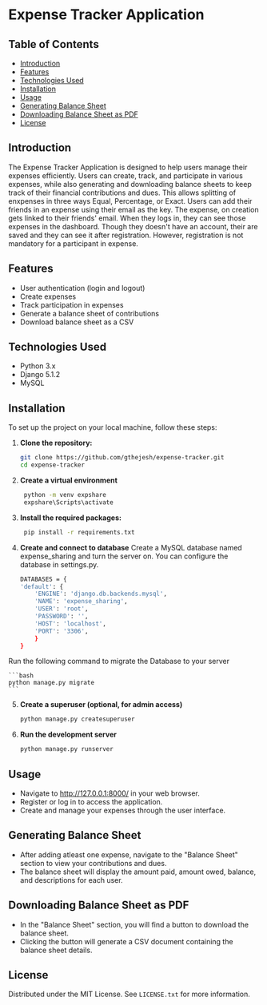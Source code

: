 # Expense Tracker Application

## Table of Contents
- [Introduction](#introduction)
- [Features](#features)
- [Technologies Used](#technologies-used)
- [Installation](#installation)
- [Usage](#usage)
- [Generating Balance Sheet](#generating-balance-sheet)
- [Downloading Balance Sheet as PDF](#downloading-balance-sheet-as-pdf)
- [License](#license)

## Introduction
The Expense Tracker Application is designed to help users manage their expenses efficiently. Users can create, track, and participate in various expenses, while also generating and downloading balance sheets to keep track of their financial contributions and dues. This allows splitting of enxpenses in three ways Equal, Percentage, or Exact. Users can add their friends in an expense using their email as the key. The expense, on creation gets linked to their friends' email. When they logs in, they can see those expenses in the dashboard. Though they doesn't have an account, their are saved and they can see it after registration. However, registration is not mandatory for a participant in expense.

## Features
- User authentication (login and logout)
- Create expenses
- Track participation in expenses
- Generate a balance sheet of contributions
- Download balance sheet as a CSV

## Technologies Used
- Python 3.x
- Django 5.1.2
- MySQL

## Installation
To set up the project on your local machine, follow these steps:

1. **Clone the repository:**
   ```bash
   git clone https://github.com/gthejesh/expense-tracker.git
   cd expense-tracker

2. **Create a virtual environment**
   ```bash
    python -m venv expshare
    expshare\Scripts\activate

3. **Install the required packages:**
   ```bash
    pip install -r requirements.txt

4. **Create and connect to database**
Create a MySQL database named expense_sharing and turn the server on. You can configure the database in settings.py. 

    ```sh
    DATABASES = {
    'default': {
        'ENGINE': 'django.db.backends.mysql',
        'NAME': 'expense_sharing', 
        'USER': 'root', 
        'PASSWORD': '', 
        'HOST': 'localhost',
        'PORT': '3306',
        }
    }
    ```
Run the following command to migrate the Database to your server

    ```bash
    python manage.py migrate
    ```
5. **Create a superuser (optional, for admin access)**

    ```bash
    python manage.py createsuperuser
    ```

6. **Run the development server**

    ```bash
    python manage.py runserver
    ```

## Usage
- Navigate to http://127.0.0.1:8000/ in your web browser.
- Register or log in to access the application.
- Create and manage your expenses through the user interface.

## Generating Balance Sheet
- After adding atleast one expense, navigate to the "Balance Sheet" section to view your contributions and dues.
- The balance sheet will display the amount paid, amount owed, balance, and descriptions for each user.

## Downloading Balance Sheet as PDF
- In the "Balance Sheet" section, you will find a button to download the balance sheet.
- Clicking the button will generate a CSV document containing the balance sheet details.

## License

Distributed under the MIT License. See `LICENSE.txt` for more information.
